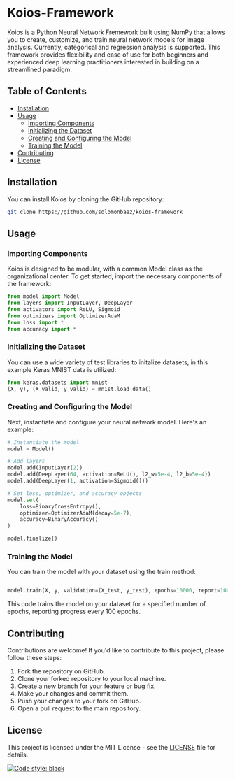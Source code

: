 # Koios-Framework
Koios is a Python Neural Network Fremework built using NumPy that allows you to create, customize, and train neural network models for image analysis. Currently, categorical and regression analysis is supported. This framework provides flexibility and ease of use for both beginners and experienced deep learning practitioners interested in building on a streamlined paradigm.

## Table of Contents

- [Installation](#installation)
- [Usage](#usage)
  - [Importing Components](#importing-components)
  - [Initializing the Dataset](#initializing-the-dataset)
  - [Creating and Configuring the Model](#creating-and-configuring-the-model)
  - [Training the Model](#training-the-model)
- [Contributing](#contributing)
- [License](#license)

## Installation

You can install Koios by cloning the GitHub repository:

```bash
git clone https://github.com/solomonbaez/koios-framework
```

## Usage
### Importing Components

Koios is designed to be modular, with a common Model class as the organizational center. 
To get started, import the necessary components of the framework:

```python
from model import Model
from layers import InputLayer, DeepLayer
from activators import ReLU, Sigmoid
from optimizers import OptimizerAdaM
from loss import *
from accuracy import *
```

### Initializing the Dataset

You can use a wide variety of test libraries to initalize datasets, in this example Keras MNIST data is utilized:

```python
from keras.datasets import mnist
(X, y), (X_valid, y_valid) = mnist.load_data()
```

### Creating and Configuring the Model

Next, instantiate and configure your neural network model. Here's an example:

```python
# Instantiate the model
model = Model()

# Add layers
model.add(InputLayer(2))
model.add(DeepLayer(64, activation=ReLU(), l2_w=5e-4, l2_b=5e-4))
model.add(DeepLayer(1, activation=Sigmoid()))

# Set loss, optimizer, and accuracy objects
model.set(
    loss=BinaryCrossEntropy(),
    optimizer=OptimizerAdaM(decay=5e-7),
    accuracy=BinaryAccuracy()
)

model.finalize()
```

### Training the Model

You can train the model with your dataset using the train method:

```python

model.train(X, y, validation=(X_test, y_test), epochs=10000, report=100)
```

This code trains the model on your dataset for a specified number of epochs, reporting progress every 100 epochs.

## Contributing

Contributions are welcome! If you'd like to contribute to this project, please follow these steps:

1. Fork the repository on GitHub.
2. Clone your forked repository to your local machine.
3. Create a new branch for your feature or bug fix.
4. Make your changes and commit them.
5. Push your changes to your fork on GitHub.
6. Open a pull request to the main repository.

## License

This project is licensed under the MIT License - see the [LICENSE](LICENSE) file for details.

[![Code style: black](https://img.shields.io/badge/code%20style-black-000000.svg)](https://github.com/psf/black)
